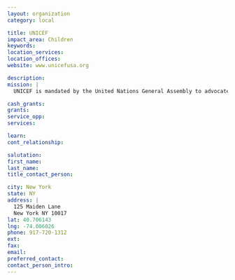 ```yaml
---
layout: organization
category: local

title: UNICEF
impact_area: Children
keywords: 
location_services: 
location_offices: 
website: www.unicefusa.org

description: 
mission: |
  UNICEF is mandated by the United Nations General Assembly to advocate for the protection of children's rights, to help meet their basic needs and to expand their opportunities to reach their full potential. 

cash_grants: 
grants: 
service_opp: 
services: 

learn: 
cont_relationship: 

salutation: 
first_name: 
last_name: 
title_contact_person: 

city: New York
state: NY
address: |
  125 Maiden Lane  
  New York NY 10017
lat: 40.706143
lng: -74.006026
phone: 917-720-1312
ext: 
fax: 
email: 
preferred_contact: 
contact_person_intro: 
---
```

